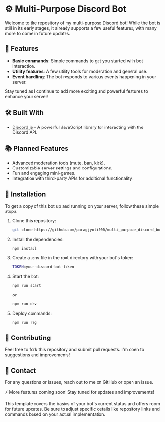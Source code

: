 # ⚙️ Multi-Purpose Discord Bot

Welcome to the repository of my multi-purpose Discord bot! While the bot is still in its early stages, it already supports a few useful features, with many more to come in future updates.

## 🚀 Features

-   **Basic commands**: Simple commands to get you started with bot interaction.
-   **Utility features**: A few utility tools for moderation and general use.
-   **Event handling**: The bot responds to various events happening in your server.

Stay tuned as I continue to add more exciting and powerful features to enhance your server!

## 🛠️ Built With

-   [Discord.js](https://discord.js.org) – A powerful JavaScript library for interacting with the Discord API.

## 📚 Planned Features

-   Advanced moderation tools (mute, ban, kick).
-   Customizable server settings and configurations.
-   Fun and engaging mini-games.
-   Integration with third-party APIs for additional functionality.

## 🛑 Installation

To get a copy of this bot up and running on your server, follow these simple steps:

1. Clone this repository:

    ```bash
    git clone https://github.com/paragjyoti000/multi_purpose_discord_bot.git
    ```

2. Install the dependencies:

    ```bash
    npm install
    ```

3. Create a .env file in the root directory with your bot's token:

    ```bash
    TOKEN=your-discord-bot-token
    ```

4. Start the bot:

    ```bash
    npm run start
    ```

    or

    ```bash
    npm run dev
    ```

5. Deploy commands:

    ```bash
    npm run reg
    ```

## 🤝 Contributing

Feel free to fork this repository and submit pull requests. I'm open to suggestions and improvements!

## 📧 Contact

For any questions or issues, reach out to me on GitHub or open an issue.

⚡️ More features coming soon! Stay tuned for updates and improvements!

This template covers the basics of your bot's current status and offers room for future updates. Be sure to adjust specific details like repository links and commands based on your actual implementation.
